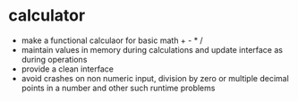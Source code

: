 # calculator

- make a functional calculaor for basic math + - * /
- maintain values in memory during calculations and update interface as during operations
- provide a clean interface
- avoid crashes on non numeric input, division by zero or multiple decimal points in a number
  and other such runtime problems 
